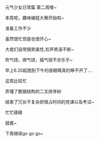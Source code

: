 

元气少女日常篇 第二周喽~


本周呢，趣味编程大赛开始啦~


准备工作不少


虽然很忙但是也很开心~


大佬们自带搞笑属性,欢声笑语不断~


吹气球，绑气球，插气球不亦乐乎~


早上6.20起困到下午的我眼睛真的睁不开了....


这周比较忙


弄懂了数据结构的二叉排序树


结束了冗长不复杂却很占时间的党课以及考试~


忙忙碌碌


就酱~


下周继续go go go~


